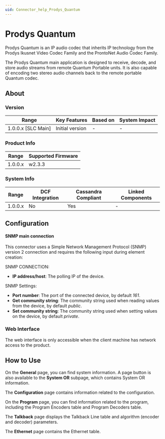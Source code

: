 ```yaml
---
uid: Connector_help_Prodys_Quantum
---
```


# Prodys Quantum

Prodys Quantum is an IP audio codec that inherits IP technology from the Prodys Ikusnet Video Codec Family and the ProntoNet Audio Codec Family.

The Prodys Quantum main application is designed to receive, decode, and store audio streams from remote Quantum Portable units. It is also capable of encoding two stereo audio channels back to the remote portable Quantum codec.

## About

### Version

| Range                | Key Features     | Based on     | System Impact     |
|----------------------|------------------|--------------|-------------------|
| 1.0.0.x [SLC Main]   | Initial version  | -            | -                 |

### Product Info

| Range     | Supported Firmware     |
|-----------|------------------------|
| 1.0.0.x   | w2.3.3                 |

### System Info

| Range     | DCF Integration     | Cassandra Compliant     | Linked Components     |
|-----------|---------------------|-------------------------|-----------------------|
| 1.0.0.x   | No                  | Yes                     | -                     |

## Configuration

#### SNMP main connection

This connector uses a Simple Network Management Protocol (SNMP) version 2 connection and requires the following input during element creation:

SNMP CONNECTION:

- **IP address/host**: The polling IP of the device.

SNMP Settings:

- **Port number**: The port of the connected device, by default *161*.
- **Get community string**: The community string used when reading values from the device, by default *public*.
- **Set community string**: The community string used when setting values on the device, by default *private*.

### Web Interface

The web interface is only accessible when the client machine has network access to the product.

## How to Use

On the **General** page, you can find system information. A page button is also available to the **System OR** subpage, which contains System OR information.

The **Configuration** page contains information related to the configuration.

On the **Program** page, you can find information related to the program, including the Program Encoders table and Program Decoders table.

The **Talkback** page displays the Talkback Line table and algorithm (encoder and decoder) parameters.

The **Ethernet** page contains the Ethernet table.
